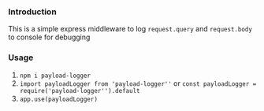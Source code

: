 ### Introduction
This is a simple express middleware to log `request.query` and `request.body` to console for debugging

### Usage
1. `npm i payload-logger`
2. `import payloadLogger from 'payload-logger''` or `const payloadLogger = require('payload-logger'').default`
3. `app.use(payloadLogger)`